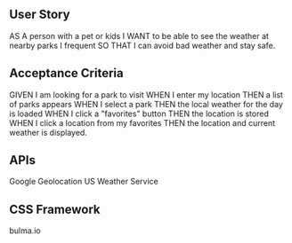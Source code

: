 ## User Story

AS A person with a pet or kids 
I WANT to be able to see the weather at nearby parks I frequent 
SO THAT I can avoid bad weather and stay safe.

## Acceptance Criteria

GIVEN I am looking for a park to visit
WHEN I enter my location
THEN a list of parks appears
WHEN I select a park
THEN the local weather for the day is loaded
WHEN I click a "favorites" button
THEN the location is stored
WHEN I click a location from my favorites
THEN the location and current weather is displayed. 

## APIs

Google Geolocation 
US Weather Service

## CSS Framework

bulma.io

